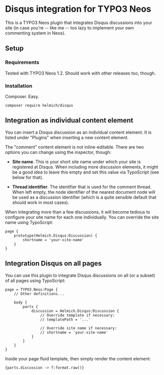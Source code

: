 Disqus integration for TYPO3 Neos
=================================

This is a TYPO3 Neos plugin that integrates Disqus discussions into your site
(in case you're -- like me -- too lazy to implement your own commenting system
in Neos).

Setup
-----

### Requirements

Tested with TYPO3 Neos 1.2. Should work with other releases too, though.

### Installation

Composer. Easy.

    composer require helmich/disqus

Integration as individual content element
-----------------------------------------

You can insert a Disqus discussion as an individual content element. It is
listed under "Plugins" when inserting a new content element.

The "comment" content element is not inline-editable. There are two options
you can change using the inspector, though:

* **Site name**. This is your short site name under which your site is
  registered at Disqus. When including more discussion elements, it might be a
  good idea to leave this empty and set this value via TypoScript (see below for
  that).

* **Thread identifier**. The identifier that is used for the comment thread.
  When left empty, the node identifier of the nearest document node will be
  used as a discussion identifier (which is a quite sensible default that should
  work in most cases).

When integrating more than a few discussions, it will become tedious to
configure your site name for each one individually. You can override the site
name using TypoScript:

    page {
        prototype(Helmich.Disqus:Discussion) {
            shortname = 'your-site-name'
        }
    }

Integration Disqus on all pages
-------------------------------

You can use this plugin to integrate Disqus discussions on all (or a subset) of
all pages using TypoScript:

    page = TYPO3.Neos:Page {
        // Other definitions...

        body {
            parts {
                discussion = Helmich.Disqus:Discussion {
                    // Override template if necessary:
                    // templatePath = '...'

                    // Override site name if necessary:
                    // shortname = 'your-site-name'
                }
            }
        }
    }

Inside your page fluid template, then simply render the content element:

    {parts.discussion -> f:format.raw()}